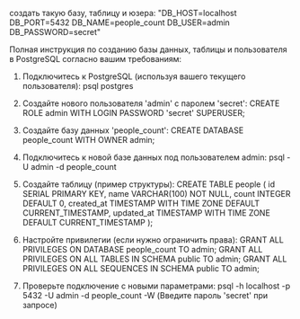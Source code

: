 создать такую базу, таблицу и юзера: 
"DB_HOST=localhost
DB_PORT=5432
DB_NAME=people_count
DB_USER=admin
DB_PASSWORD=secret"


Полная инструкция по созданию базы данных, таблицы и пользователя в PostgreSQL согласно вашим требованиям:

1. Подключитесь к PostgreSQL (используя вашего текущего пользователя):
psql postgres

2. Создайте нового пользователя 'admin' с паролем 'secret':
CREATE ROLE admin WITH LOGIN PASSWORD 'secret' SUPERUSER;

3. Создайте базу данных 'people_count':
CREATE DATABASE people_count WITH OWNER admin;

4. Подключитесь к новой базе данных под пользователем admin:
psql -U admin -d people_count

5. Создайте таблицу (пример структуры):
CREATE TABLE people (
    id SERIAL PRIMARY KEY,
    name VARCHAR(100) NOT NULL,
    count INTEGER DEFAULT 0,
    created_at TIMESTAMP WITH TIME ZONE DEFAULT CURRENT_TIMESTAMP,
    updated_at TIMESTAMP WITH TIME ZONE DEFAULT CURRENT_TIMESTAMP
);

6. Настройте привилегии (если нужно ограничить права):
GRANT ALL PRIVILEGES ON DATABASE people_count TO admin;
GRANT ALL PRIVILEGES ON ALL TABLES IN SCHEMA public TO admin;
GRANT ALL PRIVILEGES ON ALL SEQUENCES IN SCHEMA public TO admin;

7. Проверьте подключение с новыми параметрами:
psql -h localhost -p 5432 -U admin -d people_count -W
(Введите пароль 'secret' при запросе)